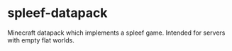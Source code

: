 # spleef-datapack
Minecraft datapack which implements a spleef game. Intended for servers with empty flat worlds.
